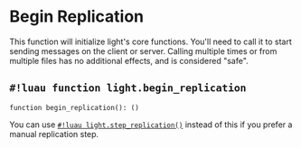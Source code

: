 # Begin Replication

This function will initialize light's core functions. You'll need to call it to start sending messages on the client or
server. Calling multiple times or from multiple files has no additional effects, and is considered "safe".

## `#!luau function light.begin_replication`

```luau title='<!-- client --> <!-- server --> <!-- shared --> <!-- sync -->'
function begin_replication(): ()
```

You can use [`#!luau light.step_replication()`](./step_replication.md) instead of this if you prefer a manual
replication step.
